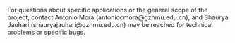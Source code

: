 <p> For questions about specific applications or the general scope of the project, contact Antonio Mora (antoniocmora@gzhmu.edu.cn), and Shaurya Jauhari (shauryajauhari@gzhmu.edu.cn) may be reached for technical problems or specific bugs. </p>
